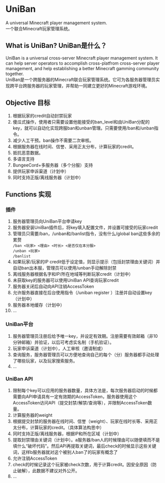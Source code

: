 # UniBan
A universal Minecraft player management system.  
一个联合Minecraft玩家管理系统。

## What is UniBan? UniBan是什么？
UniBan is a universal cross-server Minecraft player management system. It can help server operators to accomplish cross-platfrom cross-server player management, and help establishing a better Minecraft gamming community together.  
UniBan是一个跨服务器的Minecraft联合玩家管理系统。它可为各服务器管理员实现跨平台跨服务器的玩家管理，并帮助一同建立更好的Minecraft游戏环境。

## Objective 目标
1. 根据玩家的credit自动封禁玩家
1. 傻瓜式操作，使用者只需要设置他能接受的ban_level和由UniBan分配的key，就可以自动化实现跨服ban和unban管理。只需要使用/ban和/unban指令。
1. 减少人工干预。ban操作不需要二次审核。
1. 根据服务器在线时间、信誉、采用正太分布，计算玩家的credit。
1. 抵抗恶意数据。
1. 多语言支持
1. BungeeCord+多服务器（多个分服）支持
1. 提供玩家申诉渠道（计划中）
1. 同时支持正版/离线服务器（计划中）

## Functions 实现
### 插件
1. 服务器管理员向UniBan平台申请key
1. 服务器安装UniBan插件后，将key填入配置文件，并设置可接受的玩家credit
1. 管理员只需要/ban，/unban和/banlist指令，没有什么/global ban这些多余的累赘  
    `/ban <玩家> <理由> <时长> <是否仅在本分服>`  
    `/unban <玩家>`  
    `/banlist`
1. 如果玩家/玩家的IP credit低于设定值，则显示提示（包括封禁理由关键词）并自动ban出本服，管理员可以使用/unban手动解除封禁
1. 离线服务器根据名字和IP/所在地域等判断玩家credit（计划中）
1. 未获取key的服务器可以使用UniBan API查询玩家credit
1. 服务器关闭后自动向API注销AccessToken
1. 允许服务器直接在后台使用指令（/uniban register <email>）注册并自动设置key（计划中）
1. 服务器本地缓存（计划中）
1. ...
### UniBan平台
1. 服务器管理员注册后给予唯一key，并设定有效期。注册需要有效邮箱（非10分钟邮箱）并验证，以后可考虑实名制（手机验证）。
1. 玩家申诉渠道（计划中），人工审核（邀请制或）
1. 查询服务，服务器管理员可以方便地查询自己的每个（分）服务器都手动处理了哪些玩家，以及玩家搜索服务。
1. ...
### UniBan API
1. 限制每个key可以应用的服务器数量，具体方法是，每次服务器启动的时候都需要向API申请具有一定有效期的AccessToken，服务器使用这个AccessToken访问API（提交封禁/解禁/查询等），并限制AccessToken数量。
1. 计算服务器的weight
1. 根据提交封禁的服务器在线时间、信誉（weight）、玩家在线时长等、采用正太分布，计算玩家的credit。（具体算法构思中）
1. 同时支持正版/离线服务器，根据IP和所在区域（计划中）
1. 提取封禁理由关键词（计划中）。a服务器/ban人的时候理由可以随便填而不是填什么“破坏代码”。然后API再提取关键词，最后check的时候显示这些关键词，这样b服务器就对这个被别人ban了的玩家有概念了
1. 允许注销AccessToken
1. check的时候记录这个玩家被check次数，用于计算credit。因安全原因（防止破解），此数据不建议对外公开。
1. ...
